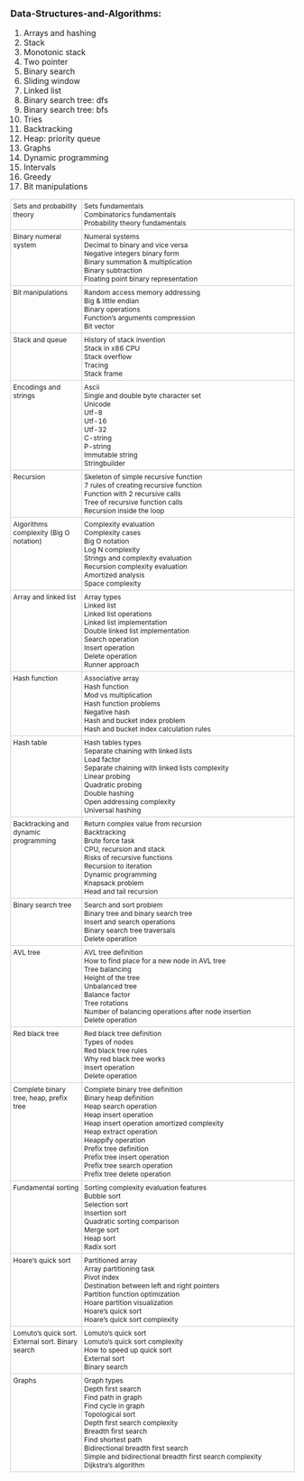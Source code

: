 ### Data-Structures-and-Algorithms:


1. Arrays and hashing
2. Stack
3. Monotonic stack
4. Two pointer
5. Binary search
6. Sliding window
7. Linked list
8. Binary search tree: dfs
9. Binary search tree: bfs
10. Tries
11. Backtracking
12. Heap: priority queue
13. Graphs
14. Dynamic programming
15. Intervals
16. Greedy
17. Bit manipulations


<table style="width:100%; border-collapse:collapse; font-size:12px;">
  <tr>
    <td style="vertical-align:top; width:25%; border:1px solid #ccc; padding:4px;">Sets and probability theory</td>
    <td style="vertical-align:top; border:1px solid #ccc; padding:4px; white-space:normal;">Sets fundamentals<br>Combinatorics fundamentals<br>Probability theory fundamentals</td>
  </tr>
  <tr>
    <td style="vertical-align:top; border:1px solid #ccc; padding:4px;">Binary numeral system</td>
    <td style="vertical-align:top; border:1px solid #ccc; padding:4px;">Numeral systems<br>Decimal to binary and vice versa<br>Negative integers binary form<br>Binary summation &amp; multiplication<br>Binary subtraction<br>Floating point binary representation</td>
  </tr>
  <tr>
    <td style="vertical-align:top; border:1px solid #ccc; padding:4px;">Bit manipulations</td>
    <td style="vertical-align:top; border:1px solid #ccc; padding:4px;">Random access memory addressing<br>Big &amp; little endian<br>Binary operations<br>Function’s arguments compression<br>Bit vector</td>
  </tr>
  <tr>
    <td style="vertical-align:top; border:1px solid #ccc; padding:4px;">Stack and queue</td>
    <td style="vertical-align:top; border:1px solid #ccc; padding:4px;">History of stack invention<br>Stack in x86 CPU<br>Stack overflow<br>Tracing<br>Stack frame</td>
  </tr>
  <tr>
    <td style="vertical-align:top; border:1px solid #ccc; padding:4px;">Encodings and strings</td>
    <td style="vertical-align:top; border:1px solid #ccc; padding:4px;">Ascii<br>Single and double byte character set<br>Unicode<br>Utf-8<br>Utf-16<br>Utf-32<br>C-string<br>P-string<br>Immutable string<br>Stringbuilder</td>
  </tr>
  <tr>
    <td style="vertical-align:top; border:1px solid #ccc; padding:4px;">Recursion</td>
    <td style="vertical-align:top; border:1px solid #ccc; padding:4px;">Skeleton of simple recursive function<br>7 rules of creating recursive function<br>Function with 2 recursive calls<br>Tree of recursive function calls<br>Recursion inside the loop</td>
  </tr>
  <tr>
    <td style="vertical-align:top; border:1px solid #ccc; padding:4px;">Algorithms complexity (Big O notation)</td>
    <td style="vertical-align:top; border:1px solid #ccc; padding:4px;">Complexity evaluation<br>Complexity cases<br>Big O notation<br>Log N complexity<br>Strings and complexity evaluation<br>Recursion complexity evaluation<br>Amortized analysis<br>Space complexity</td>
  </tr>
  <tr>
    <td style="vertical-align:top; border:1px solid #ccc; padding:4px;">Array and linked list</td>
    <td style="vertical-align:top; border:1px solid #ccc; padding:4px;">Array types<br>Linked list<br>Linked list operations<br>Linked list implementation<br>Double linked list implementation<br>Search operation<br>Insert operation<br>Delete operation<br>Runner approach</td>
  </tr>
  <tr>
    <td style="vertical-align:top; border:1px solid #ccc; padding:4px;">Hash function</td>
    <td style="vertical-align:top; border:1px solid #ccc; padding:4px;">Associative array<br>Hash function<br>Mod vs multiplication<br>Hash function problems<br>Negative hash<br>Hash and bucket index problem<br>Hash and bucket index calculation rules</td>
  </tr>
  <tr>
    <td style="vertical-align:top; border:1px solid #ccc; padding:4px;">Hash table</td>
    <td style="vertical-align:top; border:1px solid #ccc; padding:4px;">Hash tables types<br>Separate chaining with linked lists<br>Load factor<br>Separate chaining with linked lists complexity<br>Linear probing<br>Quadratic probing<br>Double hashing<br>Open addressing complexity<br>Universal hashing</td>
  </tr>
  <tr>
    <td style="vertical-align:top; border:1px solid #ccc; padding:4px;">Backtracking and dynamic programming</td>
    <td style="vertical-align:top; border:1px solid #ccc; padding:4px;">Return complex value from recursion<br>Backtracking<br>Brute force task<br>CPU, recursion and stack<br>Risks of recursive functions<br>Recursion to iteration<br>Dynamic programming<br>Knapsack problem<br>Head and tail recursion</td>
  </tr>
  <tr>
    <td style="vertical-align:top; border:1px solid #ccc; padding:4px;">Binary search tree</td>
    <td style="vertical-align:top; border:1px solid #ccc; padding:4px;">Search and sort problem<br>Binary tree and binary search tree<br>Insert and search operations<br>Binary search tree traversals<br>Delete operation</td>
  </tr>
  <tr>
    <td style="vertical-align:top; border:1px solid #ccc; padding:4px;">AVL tree</td>
    <td style="vertical-align:top; border:1px solid #ccc; padding:4px;">AVL tree definition<br>How to find place for a new node in AVL tree<br>Tree balancing<br>Height of the tree<br>Unbalanced tree<br>Balance factor<br>Tree rotations<br>Number of balancing operations after node insertion<br>Delete operation</td>
  </tr>
  <tr>
    <td style="vertical-align:top; border:1px solid #ccc; padding:4px;">Red black tree</td>
    <td style="vertical-align:top; border:1px solid #ccc; padding:4px;">Red black tree definition<br>Types of nodes<br>Red black tree rules<br>Why red black tree works<br>Insert operation<br>Delete operation</td>
  </tr>
  <tr>
    <td style="vertical-align:top; border:1px solid #ccc; padding:4px;">Complete binary tree, heap, prefix tree</td>
    <td style="vertical-align:top; border:1px solid #ccc; padding:4px;">Complete binary tree definition<br>Binary heap definition<br>Heap search operation<br>Heap insert operation<br>Heap insert operation amortized complexity<br>Heap extract operation<br>Heappify operation<br>Prefix tree definition<br>Prefix tree insert operation<br>Prefix tree search operation<br>Prefix tree delete operation</td>
  </tr>
  <tr>
    <td style="vertical-align:top; border:1px solid #ccc; padding:4px;">Fundamental sorting</td>
    <td style="vertical-align:top; border:1px solid #ccc; padding:4px;">Sorting complexity evaluation features<br>Bubble sort<br>Selection sort<br>Insertion sort<br>Quadratic sorting comparison<br>Merge sort<br>Heap sort<br>Radix sort</td>
  </tr>
  <tr>
    <td style="vertical-align:top; border:1px solid #ccc; padding:4px;">Hoare’s quick sort</td>
    <td style="vertical-align:top; border:1px solid #ccc; padding:4px;">Partitioned array<br>Array partitioning task<br>Pivot index<br>Destination between left and right pointers<br>Partition function optimization<br>Hoare partition visualization<br>Hoare’s quick sort<br>Hoare’s quick sort complexity</td>
  </tr>
  <tr>
    <td style="vertical-align:top; border:1px solid #ccc; padding:4px;">Lomuto’s quick sort. External sort. Binary search</td>
    <td style="vertical-align:top; border:1px solid #ccc; padding:4px;">Lomuto’s quick sort<br>Lomuto’s quick sort complexity<br>How to speed up quick sort<br>External sort<br>Binary search</td>
  </tr>
  <tr>
    <td style="vertical-align:top; border:1px solid #ccc; padding:4px;">Graphs</td>
    <td style="vertical-align:top; border:1px solid #ccc; padding:4px;">Graph types<br>Depth first search<br>Find path in graph<br>Find cycle in graph<br>Topological sort<br>Depth first search complexity<br>Breadth first search<br>Find shortest path<br>Bidirectional breadth first search<br>Simple and bidirectional breadth first search complexity<br>Dijkstra’s algorithm</td>
  </tr>
</table>



